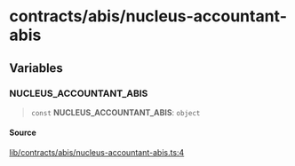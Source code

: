 # contracts/abis/nucleus-accountant-abis

## Variables

### NUCLEUS\_ACCOUNTANT\_ABIS

> `const` **NUCLEUS\_ACCOUNTANT\_ABIS**: `object`

#### Source

[lib/contracts/abis/nucleus-accountant-abis.ts:4](https://github.com/PufferFinance/puffer-sdk/blob/ea4e095894ae8bcf290447f3cee88afef03caaae/lib/contracts/abis/nucleus-accountant-abis.ts#L4)
